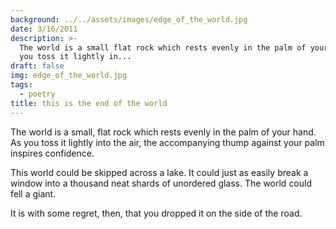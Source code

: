 ```yaml
---
background: ../../assets/images/edge_of_the_world.jpg
date: 3/16/2011
description: >-
  The world is a small flat rock which rests evenly in the palm of your hand As
  you toss it lightly in...
draft: false
img: edge_of_the_world.jpg
tags:
  - poetry
title: this is the end of the world
---
```


The world is a small, flat rock which rests evenly in the palm of your hand. As you toss it lightly into the air, the accompanying thump against your palm inspires confidence.

This world could be skipped across a lake. It could just as easily break a window into a thousand neat shards of unordered glass. The world could fell a giant.

It is with some regret, then, that you dropped it on the side of the road.
